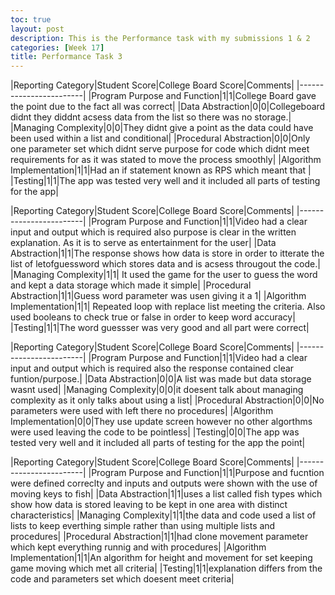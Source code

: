 ```yaml
---
toc: true
layout: post
description: This is the Performance task with my submissions 1 & 2
categories: [Week 17]
title: Performance Task 3
---
```


|Reporting Category|Student Score|College Board Score|Comments|
|------------------------|
|Program Purpose and Function|1|1|College Board gave the point due to the fact all was correct|
|Data Abstraction|0|0|Collegeboard didnt they diddnt acsess data from the list so there was no storage.|
|Managing Complexity|0|0|They didnt give a point as the data could have been used within a list and conditional|
|Procedural Abstraction|0|0|Only one parameter set which didnt serve purpose for code which didnt meet requirements for as it was stated to move the process smoothly|
|Algorithm Implementation|1|1|Had an if statement known as RPS which meant that |
|Testing|1|1|The app was tested very well and it included all parts of testing for the app|


|Reporting Category|Student Score|College Board Score|Comments|
|------------------------|
|Program Purpose and Function|1|1|Video had a clear input and output which is required also purpose is clear in the written explanation. As it is to serve as entertainment for the user|
|Data Abstraction|1|1|The response shows how data is store in order to itterate the list of letofguessword which stores data and is acsess througout the code.|
|Managing Complexity|1|1| It used the game for the user to guess the word and kept a data storage which made it simple|
|Procedural Abstraction|1|1|Guess word parameter was usen giving it a 1|
|Algorithm Implementation|1|1| Repeated loop with replace list meeting the criteria. Also used booleans to check true or false in order to keep word accuracy|
|Testing|1|1|The word guessser was very good and all part were correct|


|Reporting Category|Student Score|College Board Score|Comments|
|------------------------|
|Program Purpose and Function|1|1|Video had a clear input and output which is required also the response contained clear funtion/purpose.|
|Data Abstraction|0|0|A list was made but data storage wasnt used|
|Managing Complexity|0|0|it doesent talk about managing complexity as it only talks about using a list|
|Procedural Abstraction|0|0|No parameters were used with left there no procedures|
|Algorithm Implementation|0|0|They use update screen however no other algorthms were used leaving the code to be pointless|
|Testing|0|0|The app was tested very well and it included all parts of testing for the app the point|


|Reporting Category|Student Score|College Board Score|Comments|
|------------------------|
|Program Purpose and Function|1|1|Purpose and fucntion were defined correclty and inputs and outputs were shown with the use of moving keys to fish|
|Data Abstraction|1|1|uses a list called fish types which show how data is stored leaving to be kept in one area with distinct characteristics|
|Managing Complexity|1|1|the data and code used a list of lists to keep everthing simple rather than using multiple lists and procedures|
|Procedural Abstraction|1|1|had clone movement parameter which kept everything runnig and with procedures|
|Algorithm Implementation|1|1|An algorithm for height and movement for set keeping game moving which met all criteria|
|Testing|1|1|explanation differs from the code and parameters set which doesent meet criteria|

